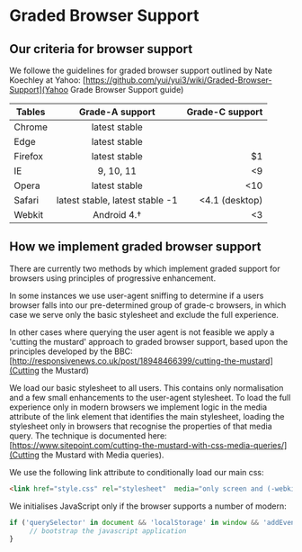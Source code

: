 # Graded Browser Support


## Our criteria for browser support


We followe the guidelines for graded browser support outlined by Nate Koechley at Yahoo:
[https://github.com/yui/yui3/wiki/Graded-Browser-Support](Yahoo Grade Browser Support guide)



| Tables        | Grade-A support | Grade-C support  |
| ------------- |:---------------:| ----------------:|
| Chrome        | latest stable   |                  |
| Edge          | latest stable   |                  |
| Firefox       | latest stable   |               $1 |
| IE            | 9, 10, 11       |               <9 |
| Opera         | latest stable   |              <10 |
| Safari        | latest stable, latest stable -1   |  <4.1 (desktop) |
| Webkit        | Android 4.&#8224; |  <3           |





## How we implement graded browser support


There are currently two methods by which implement graded support for browsers using principles of progressive enhancement.

In some instances we use user-agent sniffing to determine if a users browser falls into our pre-determined group of grade-c browsers, in which case we serve only the basic stylesheet and exclude the full experience.


In other cases where querying the user agent is not feasible we apply a 'cutting the mustard' approach to graded browser support, based upon the principles developed by the BBC: [http://responsivenews.co.uk/post/18948466399/cutting-the-mustard](Cutting the Mustard)

We load our basic stylesheet to all users. This contains only normalisation and a few small enhancements to the user-agent stylesheet. To load the full experience only in modern browsers we implement logic in the media attribute of the link element that identifies the main stylesheet, loading the stylesheet only in browsers that recognise the properties of that media query. The technique is documented here: [https://www.sitepoint.com/cutting-the-mustard-with-css-media-queries/](Cutting the Mustard with Media queries).

We use the following link attribute to conditionally load our main css:

```html
<link href="style.css" rel="stylesheet"  media="only screen and (-webkit-min-device-pixel-ratio:0), (min-color-index:0), (-ms-high-contrast: none)" />

```

We initialises JavaScript only if the browser supports a number of modern:


```javascript
if ('querySelector' in document && 'localStorage' in window && 'addEventListener' in window) {
     // bootstrap the javascript application
}
```
